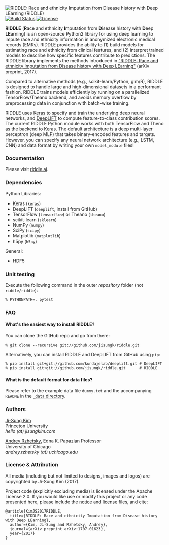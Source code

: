![RIDDLE: Race and ethnicity Imputation from Disease history with Deep LEarning (RIDDLE)](https://user-images.githubusercontent.com/9053987/27894953-4aff74e6-61c4-11e7-901a-8a459026b4ee.png)  
[![Build Status](https://travis-ci.org/jisungk/RIDDLE.svg?branch=master)](https://travis-ci.org/jisungk/RIDDLE) 
[![License](https://img.shields.io/badge/License-Apache%202.0-blue.svg)](https://github.com/jisungk/riddle/blob/master/LICENSE)

**RIDDLE** (**R**ace and ethnicity **I**mputation from **D**isease history with **D**eep **LE**arning) is an open-source Python2 library for using deep learning to impute race and ethnicity information in anonymized electronic medical records (EMRs). RIDDLE provides the ability to (1) build models for estimating race and ethnicity from clinical features, and (2) interpret trained models to describe how specific features contribute to predictions. The RIDDLE library implements the methods introduced in ["RIDDLE: Race and ethnicity Imputation from Disease history with Deep LEarning"](https://arxiv.org/abs/1707.01623) (arXiv preprint, 2017).

Compared to alternative methods (e.g., scikit-learn/Python, glm/R), RIDDLE is designed to handle large and high-dimensional datasets in a performant fashion. RIDDLE trains models efficiently by running on a parallelized TensorFlow/Theano backend, and avoids memory overflow by preprocessing data in conjunction with batch-wise training.

RIDDLE uses [Keras](https://keras.io) to specify and train the underlying deep neural networks, and [DeepLIFT](https://github.com/kundajelab/deeplift) to compute feature-to-class contribution scores. The current RIDDLE Python module works with both TensorFlow and Theno as the backend to Keras. The default architecture is a deep multi-layer perceptron (deep MLP) that takes binary-encoded features and targets. However, you can specify any neural network architecture (e.g., LSTM, CNN) and data format by writing your own `model_module` files! 

### Documentation
Please visit [riddle.ai](https://riddle.ai).

### Dependencies  
Python Libraries:  
* Keras (`keras`)  
* DeepLIFT (`deeplift`, install from GitHub)
* TensorFlow (`tensorflow`) or Theano (`theano`)  
* scikit-learn (`sklearn`)  
* NumPy (`numpy`)  
* SciPy (`scipy`)  
* Matplotlib (`matplotlib`)  
* h5py (`h5py`)  

General:  
* HDF5

### Unit testing
Execute the following command in the outer *repository* folder (not `riddle/riddle`):
```
% PYTHONPATH=. pytest
```

### FAQ

#### What's the easiest way to install RIDDLE?

You can clone the GitHub repo and go from there:
```
% git clone --recursive git://github.com/jisungk/riddle.git
```

Alternatively, you can install RIDDLE and DeepLIFT from GitHub using `pip`:
```
% pip install git+git://github.com/kundajelab/deeplift.git # DeepLIFT
% pip install git+git://github.com/jisungk/riddle.git      # RIDDLE
```

#### What is the default format for data files?

Please refer to the example data file `dummy.txt` and the accompanying `README` in the [`_data` directory](https://github.com/jisungk/riddle/tree/master/_data).

### Authors

[Ji-Sung Kim](http://jisungkim.com)  
Princeton University  
*hello (at) jisungkim.com*

[Andrey Rzhetsky](https://scholar.google.com/citations?user=HXCMYLsAAAAJ&hl=en), Edna K. Papazian Professor  
University of Chicago  
*andrey.rzhetsky (at) uchicago.edu*

### License & Attribution
All media (including but not limited to designs, images and logos) are copyrighted by Ji-Sung Kim (2017). 

Project code (explicitly excluding media) is licensed under the Apache License 2.0. If you would like use or modify this project or any code presented here, please include the [notice](https://github.com/jisungk/riddle/NOTICE) and [license](https://github.com/jisungk/riddle/LICENSE) files, and cite: 
```
@article{KimJS2017RIDDLE,
  title={RIDDLE: Race and ethnicity Imputation from Disease history with Deep LEarning},
  author={Kim, Ji-Sung and Rzhetsky, Andrey},
  journal={arXiv preprint arXiv:1707.01623},
  year={2017}
}
```